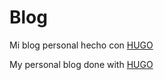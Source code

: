 # Blog

Mi blog personal hecho con [HUGO](https://gohugo.io)

My personal blog done with [HUGO](https://gohugo.io)